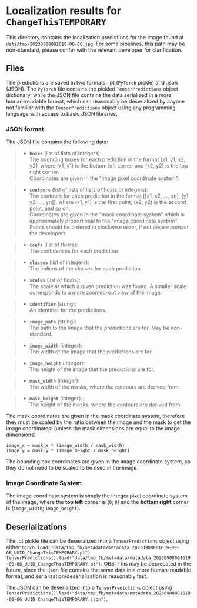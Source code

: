 
# Localization results for `ChangeThisTEMPORARY`
This directory contains the localization predictions for the image found at `data/tmp/20230908001619-00-06.jpg`. For some pipelines, this path may be non-standard, please confer with the relevant developer for clarification.

## Files
The predictions are saved in two formats: .pt (`PyTorch` pickle) and .json (JSON).
The `PyTorch` file contains the pickled `TensorPredictions` object dictionary, while the JSON file contains the data serialized in a more human-readable format, which can reasonably be deserialized by anyone not familiar with the `TensorPredictions` object using any programming language with access to basic JSON libraries.

### JSON format
The JSON file contains the following data:
> - **`boxes`** (list of lists of integers):  
    The bounding boxes for each prediction in the format [x1, y1, x2, y2], where (x1, y1) is the bottom left corner and (x2, y2) is the top right corner. \
    Coordinates are given in the "image pixel coordinate system".

> - **`contours`** (list of lists of lists of floats or integers):  
    The contours for each prediction in the format [[x1, x2, ..., xn], [y1, y2, ..., yn]], where (x1, y1) is the first point, (x2, y2) is the second point, and so on. \
    Coordinates are given in the "mask coordinate system" which is approximately proportional to the "image coordinate system". \
    Points should be ordered in clockwise order, if not please contact the developers. 

> - **`confs`** (list of floats):  
    The confidences for each prediction.

> - **`classes`** (list of integers):  
    The indices of the classes for each prediction.

> - **`scales`** (list of floats):  
    The scale at which a given prediction was found. A smaller scale corresponds to a more zoomed-out view of the image.

> - **`identifier`** (string):  
    An identifier for the predictions.

> - **`image_path`** (string):  
    The path to the image that the predictions are for. May be non-standard.

> - **`image_width`** (integer):  
    The width of the image that the predictions are for.

> - **`image_height`** (integer):  
    The height of the image that the predictions are for.

> - **`mask_width`** (integer):  
    The width of the masks, where the contours are derived from.

> - **`mask_height`** (integer):  
    The height of the masks, where the contours are derived from.

The mask coordinates are given in the mask coordinate system, therefore they must be scaled by the ratio between the image and the mask to get the image coordinates: (unless the mask dimensions are equal to the image dimensions)

```
image_x = mask_x * (image_width / mask_width)
image_y = mask_y * (image_height / mask_height)
```

The bounding box coordinates are given in the image coordinate system, so they do not need to be scaled to be used in the image.

### Image Coordinate System
The image coordinate system is simply the integer pixel coordinate system of the image, where the **top left** corner is (`0`; `0`) and the **bottom right** corner is (`image_width`; `image_height`).

## Deserializations
The .pt pickle file can be deserialized into a `TensorPredictions` object using either `torch.load("data/tmp_fb/metadata/metadata_20230908001619-00-06_UUID_ChangeThisTEMPORARY.pt")` `TensorPredictions().load("data/tmp_fb/metadata/metadata_20230908001619-00-06_UUID_ChangeThisTEMPORARY.pt")`. OBS: This may be deprecated in the future, since the .json file contains the same data in a more human-readable format, and serialization/deserialization is reasonably fast.

The JSON can be deserialized into a `TensorPredictions` object using `TensorPredictions().load("data/tmp_fb/metadata/metadata_20230908001619-00-06_UUID_ChangeThisTEMPORARY.json")`.